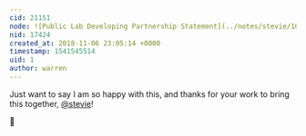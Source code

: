 ```yaml
---
cid: 21151
node: ![Public Lab Developing Partnership Statement](../notes/stevie/10-29-2018/public-lab-developing-partnership-statement)
nid: 17424
created_at: 2018-11-06 23:05:14 +0000
timestamp: 1541545514
uid: 1
author: warren
---
```


Just want to say I am so happy with this, and thanks for your work to bring this together, [@stevie](/profile/stevie)!

🙌